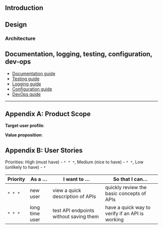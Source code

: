 ## **Introduction**

## **Design**

### Architecture

## **Documentation, logging, testing, configuration, dev-ops**

- [Documentation guide](Documentation.md)
- [Testing guide](Testing.md)
- [Logging guide](Logging.md)
- [Configuration guide](Configuration.md)
- [DevOps guide](DevOps.md)

---

## **Appendix A: Product Scope**

**Target user profile**:

**Value proposition**:

## **Appendix B: User Stories**

Priorities: High (must have) - `* * *`, Medium (nice to have) - `* *`, Low
(unlikely to have) - `*`

| Priority | As a …​        | I want to …​                           | So that I can…​                                 |
| -------- | -------------- | -------------------------------------- | ----------------------------------------------- |
| `* * *`  | new user       | view a quick description of APIs       | quickly review the basic concepts of APIs       |
| `* * *`  | long time user | test API endpoints without saving them | have a quick way to verify if an API is working |
